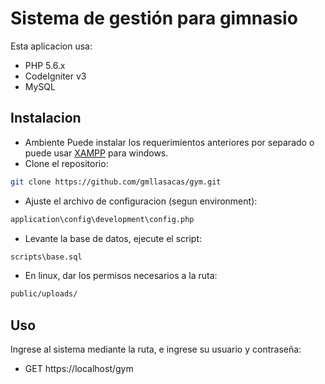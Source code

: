 # Sistema de gestión para gimnasio 
Esta aplicacion usa:
- PHP 5.6.x
- CodeIgniter v3
- MySQL

## Instalacion
- Ambiente
Puede instalar los requerimientos anteriores por separado o puede usar [XAMPP](https://sourceforge.net/projects/xampp/files/XAMPP%20Windows/) para windows.
- Clone el repositorio:
```bash
git clone https://github.com/gmllasacas/gym.git
```
- Ajuste el archivo de configuracion (segun environment):
```bash
application\config\development\config.php
```
- Levante la base de datos, ejecute el script:
```bash
scripts\base.sql
```
- En linux, dar los permisos necesarios a la ruta:
```bash
public/uploads/
```
## Uso
Ingrese al sistema mediante la ruta, e ingrese su usuario y contraseña:
- GET https://localhost/gym